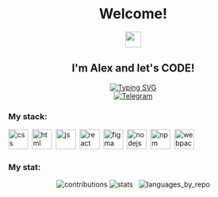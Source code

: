 <div id="header" align="center" style="text-decoration: none">
<h1>Welcome!</h1><img src="https://github.com/blackcater/blackcater/raw/main/images/Hi.gif" height="32"/>
<h2>I'm Alex and let's CODE!</h2>
<a href="https://git.io/typing-svg">
  <img src="https://readme-typing-svg.herokuapp.com?font=Fira+Code&size=18&pause=1000&color=30A7DC&center=true&width=850&lines=While+you+are+evolving+-+you+are+alive!" alt="Typing SVG" /></a>    
</div>
<div id="socials" align="center">
  <a href="https://t.me/alex_filaman">
    <img src="https://img.shields.io/badge/Telegram-blue?style=for-the-badge&logo=telegram&logoColor=white" alt="Telegram"/>
  </a>
</div>
<div id="stack">
  <h3>My stack:</h3>
  <img src="https://cdn.jsdelivr.net/gh/devicons/devicon/icons/css3/css3-original.svg" title="css" width="40" height="40"/>&nbsp;
  <img src="https://cdn.jsdelivr.net/gh/devicons/devicon/icons/html5/html5-original.svg" title="html" width="40" height="40"/>&nbsp;
  <img src="https://cdn.jsdelivr.net/gh/devicons/devicon/icons/javascript/javascript-original.svg" title="js" width="40" height="40"/>&nbsp;
  <img src="https://cdn.jsdelivr.net/gh/devicons/devicon/icons/react/react-original.svg" title="react" width="40" height="40"/>&nbsp;
  <img src="https://cdn.jsdelivr.net/gh/devicons/devicon/icons/figma/figma-original.svg" title="figma" width="40" height="40"/>&nbsp;
  <img src="https://cdn.jsdelivr.net/gh/devicons/devicon/icons/nodejs/nodejs-original-wordmark.svg" title="nodejs" width="40" height="40"/>&nbsp;
  <img src="https://cdn.jsdelivr.net/gh/devicons/devicon/icons/npm/npm-original-wordmark.svg" title="npm" width="40" height="40"/>&nbsp;
  <img src="https://cdn.jsdelivr.net/gh/devicons/devicon/icons/webpack/webpack-plain-wordmark.svg" title="webpack" width="40" height="40"/>
</div>
<div id="stat">
  <h3>My stat:</h3>
  <div align="center">
    <!--<img src="https://github-readme-stats.vercel.app/api?username=al3xus22&show_icons=true" alt="github stats" width="45%"/>-->
    <picture>
      <source media="(prefers-color-scheme: dark)" srcset="http://github-profile-summary-cards.vercel.app/api/cards/profile-details?username=al3xus22&theme=dark">
      <img src="http://github-profile-summary-cards.vercel.app/api/cards/profile-details?username=al3xus22&theme=graywhite" alt="contributions" /> 
    </picture>
    <picture>
      <source media="(prefers-color-scheme: dark)" srcset="http://github-profile-summary-cards.vercel.app/api/cards/stats?username=al3xus22&theme=dark">
      <img src="http://github-profile-summary-cards.vercel.app/api/cards/stats?username=al3xus22&theme=graywhite" alt="stats" />
    </picture>&nbsp;
    <picture>
      <source media="(prefers-color-scheme: dark)" srcset="http://github-profile-summary-cards.vercel.app/api/cards/repos-per-language?username=al3xus22&theme=dark">
      <img src="http://github-profile-summary-cards.vercel.app/api/cards/repos-per-language?username=al3xus22&theme=graywhite" alt="languages_by_repo" />
    </picture>
  </div>
</div>
<!--
**al3xus22/al3xus22** is a ✨ _special_ ✨ repository because its `README.md` (this file) appears on your GitHub profile.

Here are some ideas to get you started:

- 🔭 I’m currently working on ...
- 🌱 I’m currently learning ...
- 👯 I’m looking to collaborate on ...
- 🤔 I’m looking for help with ...
- 💬 Ask me about ...
- 📫 How to reach me: ...
- 😄 Pronouns: ...
- ⚡ Fun fact: ...
-->
